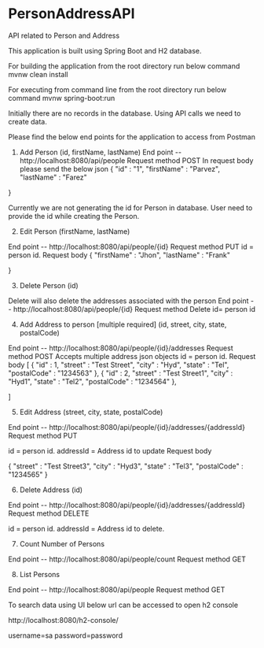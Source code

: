 # PersonAddressAPI
API related to Person and Address

This application is built using Spring Boot and H2 database.

For building the application from the root directory run below command
mvnw clean install

For executing from command line from the root directory run below command
mvnw spring-boot:run

Initially there are no records in the database. Using API calls we need to create data.

Please find the below end points for the application to access from Postman

1. Add Person (id, firstName, lastName)
End point -- http://localhost:8080/api/people
Request method POST
In request body please send the below json
{
    "id" : "1",
    "firstName" : "Parvez",
	"lastName" : "Farez"
	
}

Currently we are not generating the id for Person in database. User need to provide the id while creating the Person.

2. Edit Person (firstName, lastName)

End point -- http://localhost:8080/api/people/{id}
Request method PUT
id = person id.
Request body
{
    "firstName" : "Jhon",
	"lastName" : "Frank"
	
}

3. Delete Person (id)

Delete will also delete the addresses associated with the person
End point -- http://localhost:8080/api/people/{id}
Request method Delete
id= person id

4. Add Address to person [multiple required] (id, street, city, state,
postalCode)

End point -- http://localhost:8080/api/people/{id}/addresses
Request method POST
Accepts multiple address json objects
id = person id.
Request body
[
{
    "id" : 1,
    "street" : "Test Street",
	"city" : "Hyd",
	"state" : "Tel",
	"postalCode" : "1234563"
},
{
    "id" : 2,
    "street" : "Test Street1",
	"city" : "Hyd1",
	"state" : "Tel2",
	"postalCode" : "1234564"
},

]

5. Edit Address (street, city, state, postalCode)

End point -- http://localhost:8080/api/people/{id}/addresses/{addressId}
Request method PUT

id = person id.
addressId = Address id to update
Request body

{
    "street" : "Test Street3",
	"city" : "Hyd3",
	"state" : "Tel3",
	"postalCode" : "1234565"
}

6. Delete Address (id)

End point -- http://localhost:8080/api/people/{id}/addresses/{addressId}
Request method DELETE

id = person id.
addressId = Address id to delete.

7. Count Number of Persons

End point -- http://localhost:8080/api/people/count
Request method GET


8. List Persons

End point -- http://localhost:8080/api/people
Request method GET


To search data using UI below url can be accessed to open h2 console

http://localhost:8080/h2-console/

username=sa
password=password